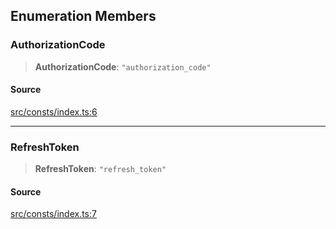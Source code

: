 ## Enumeration Members

### AuthorizationCode

> **AuthorizationCode**: `"authorization_code"`

#### Source

[src/consts/index.ts:6](https://github.com/logto-io/js/blob/d2c2dce/packages/js/src/consts/index.ts#L6)

---

### RefreshToken

> **RefreshToken**: `"refresh_token"`

#### Source

[src/consts/index.ts:7](https://github.com/logto-io/js/blob/d2c2dce/packages/js/src/consts/index.ts#L7)
